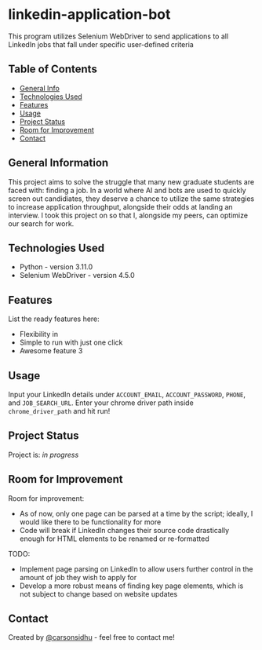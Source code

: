 # linkedin-application-bot
This program utilizes Selenium WebDriver to send applications to all LinkedIn jobs that fall under specific user-defined criteria 

## Table of Contents
* [General Info](#general-information)
* [Technologies Used](#technologies-used)
* [Features](#features)
* [Usage](#usage)
* [Project Status](#project-status)
* [Room for Improvement](#room-for-improvement)
* [Contact](#contact)
<!-- * [License](#license) -->


## General Information
This project aims to solve the struggle that many new graduate students are faced with: finding a job. In a world where AI and bots are used to quickly
screen out candidiates, they deserve a chance to utilize the same strategies to increase application throughput, alongside their odds at landing an 
interview. I took this project on so that I, alongside my peers, can optimize our search for work.


## Technologies Used
- Python - version 3.11.0
- Selenium WebDriver - version 4.5.0


## Features
List the ready features here:
- Flexibility in 
- Simple to run with just one click 
- Awesome feature 3


## Usage
Input your LinkedIn details under `ACCOUNT_EMAIL`, `ACCOUNT_PASSWORD`, `PHONE`, and `JOB_SEARCH_URL`. Enter your chrome driver path inside 
`chrome_driver_path` and hit run!



## Project Status
Project is: _in progress_


## Room for Improvement
Room for improvement:
- As of now, only one page can be parsed at a time by the script; ideally, I would like there to be functionality for more
- Code will break if LinkedIn changes their source code drastically enough for HTML elements to be renamed or re-formatted

TODO:
- Implement page parsing on LinkedIn to allow users further control in the amount of job they wish to apply for 
- Develop a more robust means of finding key page elements, which is not subject to change based on website updates

## Contact
Created by [@carsonsidhu](www.linkedin.com/in/carson-sidhu-4b8464185) - feel free to contact me!

